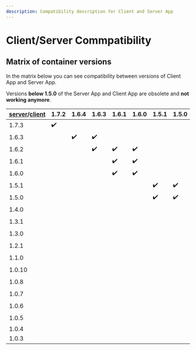 ```yaml
---
description: Compatibility description for Client and Server App
---
```


# Client/Server Commpatibility

## Matrix of container versions

In the matrix below you can see compatibility between versions of Client App and Server App.

Versions **below 1.5.0** of the Server App and Client App are obsolete and **not working anymore**.

| [server](https://hub.docker.com/r/decisionrules/server)/[client](https://hub.docker.com/r/decisionrules/client) | 1.7.2 | 1.6.4 | 1.6.3 | 1.6.1 | 1.6.0 | 1.5.1 | 1.5.0 | 1.4.0 | 1.2.0 | 1.1.3 | 1.1.1 | 1.1.0 | 1.0.5 | 1.0.3 | 1.0.2 |
| --------------------------------------------------------------------------------------------------------------- | ----- | ----- | ----- | ----- | ----- | ----- | ----- | ----- | ----- | ----- | ----- | ----- | ----- | ----- | ----- |
| 1.7.3                                                                                                           | ✔️    |       |       |       |       |       |       |       |       |       |       |       |       |       |       |
| 1.6.3                                                                                                           |       | ✔️    | ✔️    |       |       |       |       |       |       |       |       |       |       |       |       |
| 1.6.2                                                                                                           |       |       | ✔️    | ✔️    | ✔️    |       |       |       |       |       |       |       |       |       |       |
| 1.6.1                                                                                                           |       |       |       | ✔️    | ✔️    |       |       |       |       |       |       |       |       |       |       |
| 1.6.0                                                                                                           |       |       |       | ✔️    | ✔️    |       |       |       |       |       |       |       |       |       |       |
| 1.5.1                                                                                                           |       |       |       |       |       | ✔️    | ✔️    |       |       |       |       |       |       |       |       |
| 1.5.0                                                                                                           |       |       |       |       |       | ✔️    | ✔️    |       |       |       |       |       |       |       |       |
| 1.4.0                                                                                                           |       |       |       |       |       |       |       | ✔️    |       |       |       |       |       |       |       |
| 1.3.1                                                                                                           |       |       |       |       |       |       |       |       | ✔️    |       |       |       |       |       |       |
| 1.3.0                                                                                                           |       |       |       |       |       |       |       |       | ✔️    |       |       |       |       |       |       |
| 1.2.1                                                                                                           |       |       |       |       |       |       |       |       |       | ✔️    | ✔️    |       |       |       |       |
| 1.1.0                                                                                                           |       |       |       |       |       |       |       |       |       |       | ✔️    | ✔️    |       |       |       |
| 1.0.10                                                                                                          |       |       |       |       |       |       |       |       |       |       |       |       | ✔️    |       |       |
| 1.0.8                                                                                                           |       |       |       |       |       |       |       |       |       |       |       |       |       | ✔️    | ✔️    |
| 1.0.7                                                                                                           |       |       |       |       |       |       |       |       |       |       |       |       |       | ✔️    | ✔️    |
| 1.0.6                                                                                                           |       |       |       |       |       |       |       |       |       |       |       |       |       | ✔️    | ✔️    |
| 1.0.5                                                                                                           |       |       |       |       |       |       |       |       |       |       |       |       |       | ✔️    | ✔️    |
| 1.0.4                                                                                                           |       |       |       |       |       |       |       |       |       |       |       |       |       |       |       |
| 1.0.3                                                                                                           |       |       |       |       |       |       |       |       |       |       |       |       |       |       |       |
